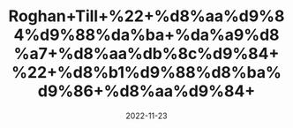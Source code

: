 ---
title: 'Roghan+Till+%22+%d8%aa%d9%84%d9%88%da%ba+%da%a9%d8%a7+%d8%aa%db%8c%d9%84+%22+%d8%b1%d9%88%d8%ba%d9%86+%d8%aa%d9%84+'
date: '2022-11-23' 
metatag: '' 
inventory: '0' 
draft: false 
# meta description 
shortDescripton: 'Sesame+Seed+Oil%22%22++It+reduces+Inflammation+and+Regulates+Blood+Sugar+Levels.+'
description: 'Oil+%d8%b1%d9%88%d8%ba%d9%86+%d8%aa%db%8c%d9%84'
longdescription: ''
tags: ''
brand: ''
subCategory: ''
unit: '250 ml-Pk'
sellCount: '0'
featured: True
# product Price
price: '300.0'
# Product Short Description
shortDescription: 'Sesame+Seed+Oil%22%22++It+reduces+Inflammation+and+Regulates+Blood+Sugar+Levels.+'
productID: '5F64F412-2243-ED11-996A-005056B3A416'
type: 'products'
category: 'Oil+%d8%b1%d9%88%d8%ba%d9%86+%d8%aa%db%8c%d9%84' 
thumnailproduct: 'https://eraconnect.blob.core.windows.net/product-images/aminsaddiquidawakhana/ecd759a4-edd5-4b84-8dae-a4699ff40026.webp' 
images:
  - image: 'https://eraconnect.blob.core.windows.net/product-images/aminsaddiquidawakhana/ecd759a4-edd5-4b84-8dae-a4699ff40026.webp'  
  - image: 'https://eraconnect.blob.core.windows.net/product-images/aminsaddiquidawakhana/c5a86896-9387-4835-8c24-8d207c2db4e5.webp'  
Variants:
---